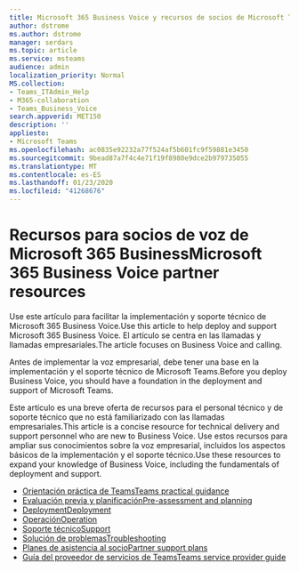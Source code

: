 ```yaml
---
title: Microsoft 365 Business Voice y recursos de socios de Microsoft Teams
author: dstrome
ms.author: dstrome
manager: serdars
ms.topic: article
ms.service: msteams
audience: admin
localization_priority: Normal
MS.collection:
- Teams_ITAdmin_Help
- M365-collaboration
- Teams_Business_Voice
search.appverid: MET150
description: ''
appliesto:
- Microsoft Teams
ms.openlocfilehash: ac0835e92232a77f524af5b601fc9f59881e3450
ms.sourcegitcommit: 9bead87a7f4c4e71f19f8980e9dce2b979735055
ms.translationtype: MT
ms.contentlocale: es-ES
ms.lasthandoff: 01/23/2020
ms.locfileid: "41268676"
---
```

# <a name="microsoft-365-business-voice-partner-resources"></a><span data-ttu-id="8e7b7-102">Recursos para socios de voz de Microsoft 365 Business</span><span class="sxs-lookup"><span data-stu-id="8e7b7-102">Microsoft 365 Business Voice partner resources</span></span>

<span data-ttu-id="8e7b7-103">Use este artículo para facilitar la implementación y soporte técnico de Microsoft 365 Business Voice.</span><span class="sxs-lookup"><span data-stu-id="8e7b7-103">Use this article to help deploy and support Microsoft 365 Business Voice.</span></span> <span data-ttu-id="8e7b7-104">El artículo se centra en las llamadas y llamadas empresariales.</span><span class="sxs-lookup"><span data-stu-id="8e7b7-104">The article focuses on Business Voice and calling.</span></span>

<span data-ttu-id="8e7b7-105">Antes de implementar la voz empresarial, debe tener una base en la implementación y el soporte técnico de Microsoft Teams.</span><span class="sxs-lookup"><span data-stu-id="8e7b7-105">Before you deploy Business Voice, you should have a foundation in the deployment and support of Microsoft Teams.</span></span>

<span data-ttu-id="8e7b7-106">Este artículo es una breve oferta de recursos para el personal técnico y de soporte técnico que no está familiarizado con las llamadas empresariales.</span><span class="sxs-lookup"><span data-stu-id="8e7b7-106">This article is a concise resource for technical delivery and support personnel who are new to Business Voice.</span></span> <span data-ttu-id="8e7b7-107">Use estos recursos para ampliar sus conocimientos sobre la voz empresarial, incluidos los aspectos básicos de la implementación y el soporte técnico.</span><span class="sxs-lookup"><span data-stu-id="8e7b7-107">Use these resources to expand your knowledge of Business Voice, including the fundamentals of deployment and support.</span></span>

- [<span data-ttu-id="8e7b7-108">Orientación práctica de Teams</span><span class="sxs-lookup"><span data-stu-id="8e7b7-108">Teams practical guidance</span></span>](../cloud-voice-landing-page.md)
- [<span data-ttu-id="8e7b7-109">Evaluación previa y planificación</span><span class="sxs-lookup"><span data-stu-id="8e7b7-109">Pre-assessment and planning</span></span>](../3-envision-evaluate-my-environment.md)
- [<span data-ttu-id="8e7b7-110">Deployment</span><span class="sxs-lookup"><span data-stu-id="8e7b7-110">Deployment</span></span>](../3-onboard-deploy-my-service.md)
- [<span data-ttu-id="8e7b7-111">Operación</span><span class="sxs-lookup"><span data-stu-id="8e7b7-111">Operation</span></span>](../1-drive-value-operate-my-service.md)
- [<span data-ttu-id="8e7b7-112">Soporte técnico</span><span class="sxs-lookup"><span data-stu-id="8e7b7-112">Support</span></span>](../envision-planning-for-service-management-and-quality-complete-guide.md#plan-for-service-management)
- [<span data-ttu-id="8e7b7-113">Solución de problemas</span><span class="sxs-lookup"><span data-stu-id="8e7b7-113">Troubleshooting</span></span>](../connectivity-issues.md)
- [<span data-ttu-id="8e7b7-114">Planes de asistencia al socio</span><span class="sxs-lookup"><span data-stu-id="8e7b7-114">Partner support plans</span></span>](https://partner.microsoft.com/support/partnersupport)
- [<span data-ttu-id="8e7b7-115">Guía del proveedor de servicios de Teams</span><span class="sxs-lookup"><span data-stu-id="8e7b7-115">Teams service provider guide</span></span>](https://aka.ms/teamsserviceproviderguide)
